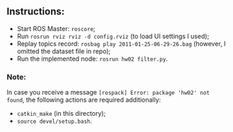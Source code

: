## Instructions:
* Start ROS Master: `roscore`;
* Run `rosrun rviz rviz -d config.rviz` (to load UI settings I used);
* Replay topics record: `rosbag play 2011-01-25-06-29-26.bag` (however, I omitted the dataset file in repo);
* Run the implemented node: `rosrun hw02 filter.py`.
### Note:
In case you receive a message `[rospack] Error: package 'hw02' not found`, the following actions are required additionally:
* `catkin_make` (in this directory);
* `source devel/setup.bash`.
